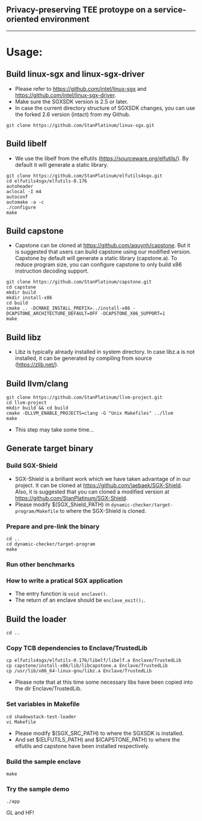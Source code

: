 ## Privacy-preserving TEE protoype on a service-oriented environment

***

# Usage:

## Build linux-sgx and linux-sgx-driver

 - Please refer to https://github.com/intel/linux-sgx and https://github.com/intel/linux-sgx-driver.
 - Make sure the SGXSDK version is 2.5 or later.
 - In case the current directory structure of SGXSDK changes, you can use the forked 2.6 version (intact) from my Github.
 
```
git clone https://github.com/StanPlatinum/linux-sgx.git
```

## Build libelf

 - We use the libelf from the elfutils (https://sourceware.org/elfutils/). By default it will generate a static library.

```
git clone https://github.com/StanPlatinum/elfutils4sgx.git
cd elfutils4sgx/elfutils-0.176
autoheader
aclocal -I m4
autoconf
automake -a -c
./configure
make
```

## Build capstone

 - Capstone can be cloned at https://github.com/aquynh/capstone. But it is suggested that users can build capstone using our modified version. Capstone by default will generate a static library (capstone.a). To reduce program size, you can configure capstone to only build x86 instruction decoding support.

```
git clone https://github.com/StanPlatinum/capstone.git
cd capstone
mkdir build
mkdir install-x86
cd build
cmake .. -DCMAKE_INSTALL_PREFIX=../install-x86 -DCAPSTONE_ARCHITECTURE_DEFAULT=OFF -DCAPSTONE_X86_SUPPORT=1
make
```

## Build libz

 - Libz is typically already installed in system directory. In case libz.a is not installed, it can be generated by compiling from source (https://zlib.net/).

## Build llvm/clang

```
git clone https://github.com/StanPlatinum/llvm-project.git
cd llvm-project
mkdir build && cd build
cmake -DLLVM_ENABLE_PROJECTS=clang -G "Unix Makefiles" ../llvm
make
```
 - This step may take some time...

## Generate target binary

### Build SGX-Shield

 - SGX-Shield is a brilliant work which we have taken advantage of in our project. It can be cloned at https://github.com/jaebaek/SGX-Shield. Also, it is suggested that you can cloned a modified version at https://github.com/StanPlatinum/SGX-Shield.
 - Please modify $(SGX_Shield_PATH) in `dynamic-checker/target-program/Makefile` to where the SGX-Shield is cloned.

### Prepare and pre-link the binary

```
cd ..
cd dynamic-checker/target-program
make
```

### Run other benchmarks

### How to write a pratical SGX application 

 - The entry function is `void enclave()`.
 - The return of an enclave should be `enclave_exit();`.

## Build the loader

```
cd ..
```

### Copy TCB dependencies to Enclave/TrustedLib

```
cp elfutils4sgx/elfutils-0.176/libelf/libelf.a Enclave/TrustedLib
cp capstone/install-x86/lib/libcapstone.a Enclave/TrustedLib
cp /usr/lib/x86_64-linux-gnu/libz.a Enclave/TrustedLib
```

 - Please note that at this time some necessary libs have been copied into the dir Enclave/TrustedLib.

### Set variables in Makefile

```
cd shadowstack-test-loader
vi Makefile
```

 - Please modify $(SGX_SRC_PATH) to where the SGXSDK is installed.
 - And set $(ELFUTILS_PATH) and $(CAPSTONE_PATH) to where the elfutils and capstone have been installed respectively.

### Build the sample enclave

```
make
```

### Try the sample demo

```
./app
```

GL and HF!
